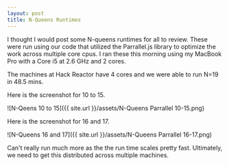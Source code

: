 ```yaml
---
layout: post
title: N-Queens Runtimes
---
```


I thought I would post some N-queens runtimes for all to review.  These were run using our code that utilized the Parrallel.js library to optimize the work across multiple core cpus.  I ran these this morning using my MacBook Pro with a Core i5 at 2.6 GHz and 2 cores.  

The machines at Hack Reactor have 4 cores and we were able to run N=19 in 48.5 mins.

Here is the screenshot for 10 to 15.

![N-Qeens 10 to 15]({{ site.url }}/assets/N-Queens Parrallel 10-15.png)

Here is the screenshot for 16 and 17.

![N-Queens 16 and 17]({{ site.url }}/assets/N-Queens Parrallel 16-17.png)

Can't really run much more as the the run time scales pretty fast.  Ultimately, we need to get this distributed across multiple machines.